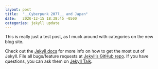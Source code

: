 ```yaml
---
layout: post
title:  "__Cyberpunk 2077__ and Japan"
date:   2020-12-15 18:38:45 -0500
categories: jekyll update
---
```

This is really just a test post, as I muck around with categories on the new blog site.

Check out the [Jekyll docs][jekyll-docs] for more info on how to get the most out of Jekyll. File all bugs/feature requests at [Jekyll’s GitHub repo][jekyll-gh]. If you have questions, you can ask them on [Jekyll Talk][jekyll-talk].

[jekyll-docs]: https://jekyllrb.com/docs/home
[jekyll-gh]:   https://github.com/jekyll/jekyll
[jekyll-talk]: https://talk.jekyllrb.com/
